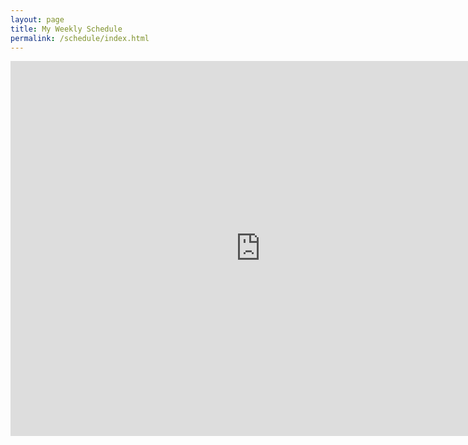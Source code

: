 ```yaml
---
layout: page
title: My Weekly Schedule
permalink: /schedule/index.html
---
```


<iframe src="https://www.google.com/calendar/embed?src=ozan%40keysan.me&showTitle=0&showNav=0&showPrint=0&mode=WEEK&height=600&wkst=2&hl=en_GB&bgcolor=%23FFFFFF&ctz=Europe%2FIstanbul" style=" border-width:0 " width="800" height="600" frameborder="0" scrolling="no"></iframe>

